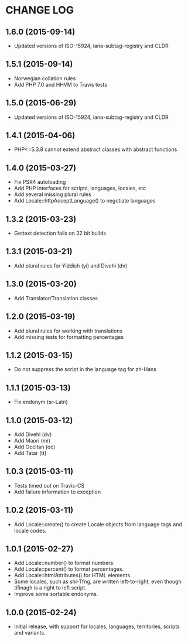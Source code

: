 CHANGE LOG
==========

## 1.6.0 (2015-09-14)
 - Updated versions of ISO-15924, iana-subtag-registry and CLDR

## 1.5.1 (2015-09-14)
 - Norwegian collation rules
 - Add PHP 7.0 and HHVM to Travis tests

## 1.5.0 (2015-06-29)
 - Updated versions of ISO-15924, iana-subtag-registry and CLDR

## 1.4.1 (2015-04-06)
 - PHP<=5.3.8 cannot extend abstract classes with abstract functions

## 1.4.0 (2015-03-27)
 - Fix PSR4 autoloading
 - Add PHP interfaces for scripts, languages, locales, etc
 - Add several missing plural rules
 - Add Locale::httpAcceptLanguage() to negotiate languages

## 1.3.2 (2015-03-23)
 - Gettext detection fails on 32 bit builds

## 1.3.1 (2015-03-21)
 - Add plural rules for Yiddish (yi) and Divehi (dv)

## 1.3.0 (2015-03-20)
 - Add Translator/Translation classes

## 1.2.0 (2015-03-19)
 - Add plural rules for working with translations
 - Add missing tests for formatting percentages

## 1.1.2 (2015-03-15)
 - Do not suppress the script in the language tag for zh-Hans

## 1.1.1 (2015-03-13)
 - Fix endonym (sr-Latn)

## 1.1.0 (2015-03-12)
 - Add Divehi (dv)
 - Add Maori (mi)
 - Add Occitan (oc)
 - Add Tatar (tt)

## 1.0.3 (2015-03-11)
 - Tests timed out on Travis-CS
 - Add failure information to exception

## 1.0.2 (2015-03-11)
 - Add Locale::create() to create Locale objects from language tags and locale codes.

## 1.0.1 (2015-02-27)
 - Add Locale::number() to format numbers.
 - Add Locale::percent() to format percentages.
 - Add Locale::htmlAttributes() for HTML elements.
 - Some locales, such as shi-Tfng, are written left-to-right, even though tifinagh is a right to left script.
 - Improve some sortable endonyms.

## 1.0.0 (2015-02-24)
 - Initial release, with support for locales, languages, territories, scripts and variants.
